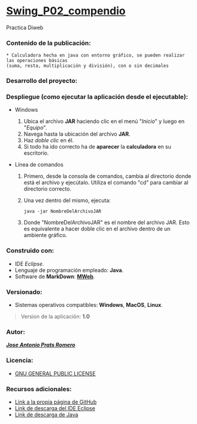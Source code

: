 # [Swing_P02_compendio](https://github.com/PRATSTHEONE/Swing_P02_compendio.git)

Practica Diweb

### Contenido de la publicación:

    * Calculadora hecha en java con entorno gráfico, se pueden realizar las operaciones básicas 
    (suma, resta, multiplicación y división), con o sin decimales

### Desarrollo del proyecto:

### Despliegue (como ejecutar la aplicación desde el ejecutable):

* Windows
    
     1. Ubica el archivo **JAR** haciendo clic en el menú "*Inicio*" y luego en "*Equipo*".
     2. Navega hasta la ubicación del archivo **JAR**.
     3. Haz *doble clic* en él.
     4. Si todo ha ido correcto ha de **aparecer** la **calculadora** en su escritorio.


* Línea de comandos

    1. Primero, desde la consola de comandos, cambia al directorio donde está el archivo y ejecútalo. Utiliza el comando "cd" para cambiar al directorio correcto.

    2. Una vez dentro del mismo, ejecuta: 

        `java -jar NombreDelArchivoJAR`

    3. Donde "NombreDelArchivoJAR" es el nombre del archivo JAR. Esto es equivalente a hacer doble clic en el archivo dentro de un ambiente gráfico.

### Construido con:

* IDE *Eclipse*.
* Lenguaje de programación empleado: **Java**.
* Software de **MarkDown**: **[MWeb](https://www.mweb.im/help.html)**. 

### Versionado:

* Sistemas operativos compatibles: **Windows**, **MacOS**, **Linux**.
> Version de la aplicación: **1.0**

### Autor:

[***_Jose Antonio Prats Romero_***](https://jprats.com/)

### Licencia:

* [GNU GENERAL PUBLIC LICENSE](https://www.gnu.org/licenses/gpl-3.0.html)

### Recursos adicionales:

* [Link a la propia página de GitHub](https://github.com/)
* [Link de descarga del IDE Eclipse ](https://www.eclipse.org/downloads/)
* [Link de descarga de Java](https://www.java.com/es/)
